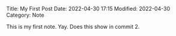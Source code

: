 Title: My First Post
Date: 2022-04-30 17:15
Modified: 2022-04-30
Category: Note

This is my first note. Yay. Does this show in commit 2.

